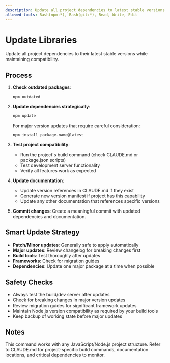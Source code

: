 ```yaml
---
description: Update all project dependencies to latest stable versions with safety checks
allowed-tools: Bash(npm:*), Bash(git:*), Read, Write, Edit
---
```


# Update Libraries

Update all project dependencies to their latest stable versions while maintaining compatibility.

## Process

1. **Check outdated packages**:
   ```bash
   npm outdated
   ```

2. **Update dependencies strategically**:
   ```bash
   npm update
   ```
   For major version updates that require careful consideration:
   ```bash
   npm install package-name@latest
   ```

3. **Test project compatibility**:
   - Run the project's build command (check CLAUDE.md or package.json scripts)
   - Test development server functionality  
   - Verify all features work as expected

4. **Update documentation**:
   - Update version references in CLAUDE.md if they exist
   - Generate new version manifest if project has this capability
   - Update any other documentation that references specific versions

5. **Commit changes**:
   Create a meaningful commit with updated dependencies and documentation.

## Smart Update Strategy

- **Patch/Minor updates**: Generally safe to apply automatically
- **Major updates**: Review changelog for breaking changes first
- **Build tools**: Test thoroughly after updates
- **Frameworks**: Check for migration guides
- **Dependencies**: Update one major package at a time when possible

## Safety Checks

- Always test the build/dev server after updates
- Check for breaking changes in major version updates
- Review migration guides for significant framework updates
- Maintain Node.js version compatibility as required by your build tools
- Keep backup of working state before major updates

## Notes

This command works with any JavaScript/Node.js project structure. Refer to CLAUDE.md for project-specific build commands, documentation locations, and critical dependencies to monitor.